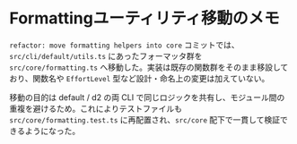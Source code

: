# Formattingユーティリティ移動のメモ

`refactor: move formatting helpers into core` コミットでは、`src/cli/default/utils.ts` にあったフォーマッタ群を `src/core/formatting.ts` へ移動した。実装は既存の関数群をそのまま移設しており、関数名や `EffortLevel` 型など設計・命名上の変更は加えていない。

移動の目的は default / d2 の両 CLI で同じロジックを共有し、モジュール間の重複を避けるため。これによりテストファイルも `src/core/formatting.test.ts` に再配置され、`src/core` 配下で一貫して検証できるようになった。
